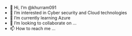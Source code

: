 - 👋 Hi, I’m @khurram091
- 👀 I’m interested in Cyber security and Cloud technologies
- 🌱 I’m currently learning Azure
- 💞️ I’m looking to collaborate on ...
- 📫 How to reach me ...

<!---
khurram091/khurram091 is a ✨ special ✨ repository because its `README.md` (this file) appears on your GitHub profile.
You can click the Preview link to take a look at your changes.
--->
